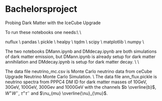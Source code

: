 # Bachelorsproject
Probing Dark Matter with the IceCube Upgrade

To run these notebooks one needs:\\ \\

nuflux \\
pandas \\
pickle \\
healpy \\
tqdm \\
scipy \\
matplotlib \\
numpy \\

The two notebooks DMann.ipynb and DMdecay.ipynb are both simulations of dark matter emission, but DMann.ipynb is already setup for dark matter annihilation and DMdecay.ipynb is setup for dark matter decay. \\ \\

The data file neutrino_mc.csv is Monte Carlo neutrino data from ceCube Upgrade Neutrino Monte Carlo Simulation. \\
The data file ann_flux.pickle is neutrino spectra from PPPC4 DM ID for dark matter masses of 10GeV, 30GeV, 100GeV, 300Gev and 1000GeV with the channels $b \overline{b}$, $W^+W^-$, $\tau^+ \tau ^-$ and $\nu_{mu} \overline{\nu}_{\mu}$.
